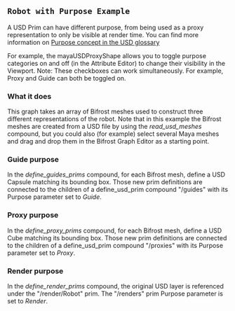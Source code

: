 ## `Robot with Purpose Example`

A USD Prim can have different purpose, from being used as a proxy representation to only be visible at render time.
You can find more information on [Purpose concept in the USD glossary](https://graphics.pixar.com/usd/release/glossary.html#usdglossary-purpose)

For example, the mayaUSDProxyShape allows you to toggle purpose categories on and off (in the Attribute Editor) to change their visibility in the Viewport.
Note: These checkboxes can work simultaneously. For example, Proxy and Guide can both be toggled on.

### What it does

This graph takes an array of Bifrost meshes used to construct three different representations of the robot.
Note that in this example the Bifrost meshes are created from a USD file by using the _read_usd_meshes_ compound,
but you could also (for example) select several Maya meshes and drag and drop them in the Bifrost Graph Editor as
a starting point.

### Guide purpose

In the *define_guides_prims* compound, for each Bifrost mesh, define a USD Capsule matching its bounding box.
Those new prim definitions are connected to the children of a define_usd_prim compound "/guides" with its Purpose parameter set to *Guide*.

### Proxy purpose

In the *define_proxy_prims* compound, for each Bifrost mesh, define a USD Cube matching its bounding box.
Those new prim definitions are connected to the children of a define_usd_prim compound "/proxies" with its Purpose parameter set to *Proxy*.

### Render purpose

In the *define_render_prims* compound, the original USD layer is referenced under the "/render/Robot" prim.
The "/renders" prim Purpose parameter is set to *Render*.
